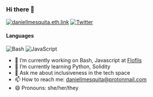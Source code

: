 ### Hi there 👋

[![daniellmesquita.eth.link](https://img.shields.io/badge/daniellmesquita.eth.link-4285F4?logo=google-chrome&style=for-the-badge&logoColor=fff)](https://daniellmesquita.eth.link)
[![Twitter](https://img.shields.io/badge/Twitter-1DA1F2?logo=twitter&style=for-the-badge&logoColor=fff)](https://twitter.com/DaniMesqEN)

#### Languages
![Bash](https://img.shields.io/badge/-Bash-c2ad07?style=for-the-badge&logo=shell&logoColor=fff)
![JavaScript](https://img.shields.io/badge/-Javascript-c2ad07?style=for-the-badge&logo=javascript&logoColor=fff)


- 🔭 I’m currently working on Bash, Javascript at [Floflis](https://github.com/Floflis/)
- 🌱 I’m currently learning Python, Solidity
- 💬 Ask me about inclusiveness in the tech space
- 📫 How to reach me: [daniellmesquita@protonmail.com](mailto:daniellmesquita@protonmail.com)
- 😄 Pronouns: she/her/they

